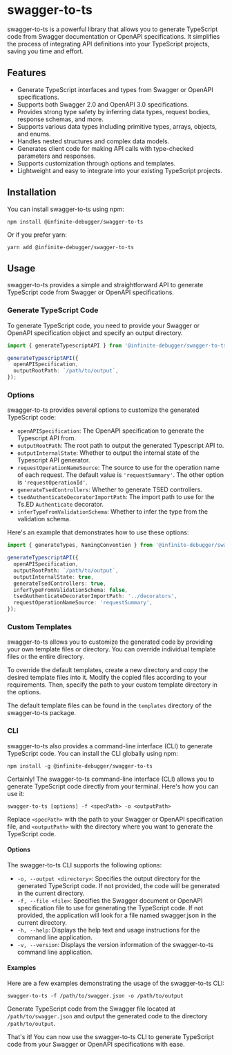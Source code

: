 # swagger-to-ts

swagger-to-ts is a powerful library that allows you to generate TypeScript code from Swagger documentation or OpenAPI specifications. It simplifies the process of integrating API definitions into your TypeScript projects, saving you time and effort.

## Features

- Generate TypeScript interfaces and types from Swagger or OpenAPI specifications.
- Supports both Swagger 2.0 and OpenAPI 3.0 specifications.
- Provides strong type safety by inferring data types, request bodies, response schemas, and more.
- Supports various data types including primitive types, arrays, objects, and enums.
- Handles nested structures and complex data models.
- Generates client code for making API calls with type-checked parameters and responses.
- Supports customization through options and templates.
- Lightweight and easy to integrate into your existing TypeScript projects.

## Installation

You can install swagger-to-ts using npm:

```shell
npm install @infinite-debugger/swagger-to-ts
```

Or if you prefer yarn:

```shell
yarn add @infinite-debugger/swagger-to-ts
```

## Usage

swagger-to-ts provides a simple and straightforward API to generate TypeScript code from Swagger or OpenAPI specifications.

### Generate TypeScript Code

To generate TypeScript code, you need to provide your Swagger or OpenAPI specification object and specify an output directory.

```typescript
import { generateTypescriptAPI } from '@infinite-debugger/swagger-to-ts';

generateTypescriptAPI({
  openAPISpecification,
  outputRootPath: `/path/to/output`,
});
```

### Options

swagger-to-ts provides several options to customize the generated TypeScript code:

- `openAPISpecification`: The OpenAPI specification to generate the Typescript API from.
- `outputRootPath`: The root path to output the generated Typescript API to.
- `outputInternalState`: Whether to output the internal state of the Typescript API generator.
- `requestOperationNameSource`: The source to use for the operation name of each request. The default value is `'requestSummary'`. The other option is `'requestOperationId'`.
- `generateTsedControllers`: Whether to generate TSED controllers.
- `tsedAuthenticateDecoratorImportPath`: The import path to use for the Ts.ED `Authenticate` decorator.
- `inferTypeFromValidationSchema`: Whether to infer the type from the validation schema.

Here's an example that demonstrates how to use these options:

```typescript
import { generateTypes, NamingConvention } from '@infinite-debugger/swagger-to-ts';

generateTypescriptAPI({
  openAPISpecification,
  outputRootPath: `/path/to/output`,
  outputInternalState: true,
  generateTsedControllers: true,
  inferTypeFromValidationSchema: false,
  tsedAuthenticateDecoratorImportPath: '../decorators',
  requestOperationNameSource: 'requestSummary',
});
```

### Custom Templates

swagger-to-ts allows you to customize the generated code by providing your own template files or directory. You can override individual template files or the entire directory.

To override the default templates, create a new directory and copy the desired template files into it. Modify the copied files according to your requirements. Then, specify the path to your custom template directory in the options.

The default template files can be found in the `templates` directory of the swagger-to-ts package.

### CLI

swagger-to-ts also provides a command-line interface (CLI) to generate TypeScript code. You can install the CLI globally using npm:

```shell
npm install -g @infinite-debugger/swagger-to-ts
```

Certainly! The swagger-to-ts command-line interface (CLI) allows you to generate TypeScript code directly from your terminal. Here's how you can use it:

```shell
swagger-to-ts [options] -f <specPath> -o <outputPath>
```

Replace `<specPath>` with the path to your Swagger or OpenAPI specification file, and `<outputPath>` with the directory where you want to generate the TypeScript code.

#### Options

The swagger-to-ts CLI supports the following options:

- `-o, --output <directory>`: Specifies the output directory for the generated TypeScript code. If not provided, the code will be generated in the current directory.
- `-f, --file <file>`: Specifies the Swagger document or OpenAPI specification file to use for generating the TypeScript code. If not provided, the application will look for a file named swagger.json in the current directory.
- `-h, --help`: Displays the help text and usage instructions for the command line application.
- `-v, --version`: Displays the version information of the swagger-to-ts command line application.

#### Examples

Here are a few examples demonstrating the usage of the swagger-to-ts CLI:

```shell
swagger-to-ts -f /path/to/swagger.json -o /path/to/output
```

Generate TypeScript code from the Swagger file located at `/path/to/swagger.json` and output the generated code to the directory `/path/to/output`.

That's it! You can now use the swagger-to-ts CLI to generate TypeScript code from your Swagger or OpenAPI specifications with ease.
